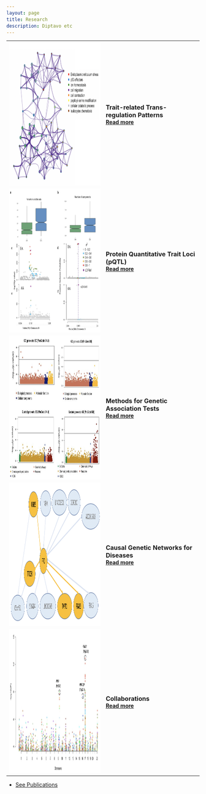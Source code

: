 ```yaml
---
layout: page
title: Research
description: Diptavo etc
---
```


<table class="wide">

<tr>
  <td class="left">
      <a href="publpics/scca.html">
        <img src="publpics/trans.png" width="375" height="375" alt="trans-eQTL" title="trans-eQTL"/>
    </a>
  </td>
  <td class="right">
  <font size="3.5" >
 <b> Trait-related Trans-regulation Patterns</b> <br>
 </font>
 <a href="publpics/scca.html"> <b>Read more</b></a>
  </td>
 </tr>



<tr>
  <td class="left">
      <a href="publpics/scca.html">
        <img src="publpics/fineMap.png" width="375" height="375" alt="pQTL" title="pQTL"/>
    </a>
  </td>
  <td class="right">
  <font size="3.5" >
 <b> Protein Quantitative Trait Loci (pQTL)</b> <br>
 </font>
 <a href="publpics/scca.html"> <b>Read more</b></a>
  </td>
 </tr>
 



<tr>
     <td class="left">
         <a href="publpics/scca.html">
        <img src="publpics/GAUSS.png" width="375" height="375" alt="GAUSS" title="Genetic association tests"/>
    </a>
  </td>
  <td class="right">
    <font size="3.5" >
 	<b> Methods for Genetic Association Tests </b> <br>
	</font>
 	<a href="publpics/scca.html"> <b>Read more</b></a>
   </td>
</tr>


 <tr>
  <td class="left">
      <a href="publpics/scca.html">
        <img src="publpics/causal.png" width="375" height="375" alt="causal networks" title="causal networks"/>
    </a>
  </td>
  <td class="right">
  <font size="3.5" >
 <b> Causal Genetic Networks for Diseases</b> <br>
 </font>
 <a href="publpics/scca.html"> <b>Read more</b></a>
  </td>
 </tr>


<tr>
  <td class="left">
      <a href="publpics/scca.html">
        <img src="publpics/collab.png" width="375" height="375" alt="collab" title="collab"/>
    </a>
  </td>
  <td class="right">
  <font size="3.5" >
 <b> Collaborations</b> <br>
 </font>
 <a href="publpics/scca.html"> <b>Read more</b></a>
  </td>
 </tr>

 
</table>

<div class="navbar">
  <div class="navbar-inner">
      <ul class="nav">
          <li><a href="https://diptavo.github.io/pages/pubs.html">See Publications</a></li>
      </ul>
  </div>
</div>



